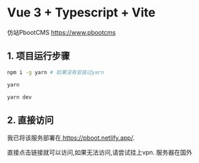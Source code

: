 # Vue 3 + Typescript + Vite

仿站PbootCMS https://www.pbootcms

## 1. 项目运行步骤
```sh
npm i -g yarn # 如果没有安装过yarn

yarn

yarn dev
```

## 2. 直接访问

我已将该服务部署在,https://pboot.netlify.app/.

直接点击链接就可以访问,如果无法访问,请尝试挂上vpn. 服务器在国外
